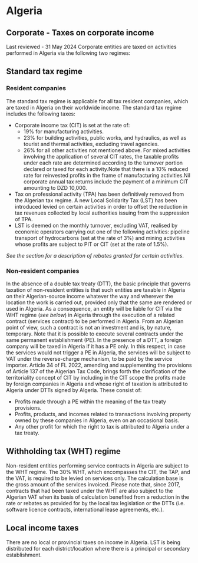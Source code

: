 # Algeria
## Corporate - Taxes on corporate income
Last reviewed - 31 May 2024
Corporate entities are taxed on activities performed in Algeria via the following two regimes:
## Standard tax regime
### Resident companies
The standard tax regime is applicable for all tax resident companies, which are taxed in Algeria on their worldwide income. The standard tax regime includes the following taxes:
  * Corporate income tax (CIT) is set at the rate of: 
    * 19% for manufacturing activities.
    * 23% for building activities, public works, and hydraulics, as well as tourist and thermal activities, excluding travel agencies.
    * 26% for all other activities not mentioned above.
For mixed activities involving the application of several CIT rates, the taxable profits under each rate are determined according to the turnover portion declared or taxed for each activity.Note that there is a 10% reduced rate for reinvested profits in the frame of manufacturing activities.Nil corporate annual tax returns include the payment of a minimum CIT amounting to DZD 10,000.
  * Tax on professional activity (TPA) has been definitively removed from the Algerian tax regime. A new Local Solidarity Tax (LST) has been introduced levied on certain activities in order to offset the reduction in tax revenues collected by local authorities issuing from the suppression of TPA.
  * LST is deemed on the monthly turnover, excluding VAT, realised by economic operators carrying out one of the following activities: pipeline transport of hydrocarbons (set at the rate of 3%) and mining activities whose profits are subject to PIT or CIT (set at the rate of 1.5%).


_See the section for a description of rebates granted for certain activities_.
### Non-resident companies
In the absence of a double tax treaty (DTT), the basic principle that governs taxation of non-resident entities is that such entities are taxable in Algeria on their Algerian-source income whatever the way and wherever the location the work is carried out, provided only that the same are rendered or used in Algeria.
As a consequence, an entity will be liable for CIT via the WHT regime (_see below_) in Algeria through the execution of a related contract (services contract) to be performed in Algeria. From an Algerian point of view, such a contract is not an investment and is, by nature, temporary. Note that it is possible to execute several contracts under the same permanent establishment (PE).
In the presence of a DTT, a foreign company will be taxed in Algeria if it has a PE only. In this respect, in case the services would not trigger a PE in Algeria, the services will be subject to VAT under the reverse-charge mechanism, to be paid by the service importer.
Article 34 of FL 2022, amending and supplementing the provisions of Article 137 of the Algerian Tax Code, brings forth the clarification of the territoriality concept of CIT by including in the CIT scope the profits made by foreign companies in Algeria and whose right of taxation is attributed to Algeria under DTTs signed by Algeria. These consist of:
  * Profits made through a PE within the meaning of the tax treaty provisions.
  * Profits, products, and incomes related to transactions involving property owned by these companies in Algeria, even on an occasional basis.
  * Any other profit for which the right to tax is attributed to Algeria under a tax treaty.


## Withholding tax (WHT) regime
Non-resident entities performing service contracts in Algeria are subject to the WHT regime. The 30% WHT, which encompasses the CIT, the TAP, and the VAT, is required to be levied on services only. The calculation base is the gross amount of the services invoiced.
Please note that, since 2017, contracts that had been taxed under the WHT are also subject to the Algerian VAT when its basis of calculation benefited from a reduction in the rate or rebates as provided for by the local tax legislation or the DTTs (i.e. software licence contracts, international lease agreements, etc.).
## Local income taxes
There are no local or provincial taxes on income in Algeria. LST is being distributed for each district/location where there is a principal or secondary establishment.
